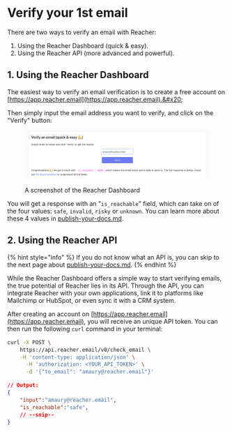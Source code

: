 # Verify your 1st email

There are two ways to verify an email with Reacher:

1. Using the Reacher Dashboard (quick & easy).
2. Using the Reacher API (more advanced and powerful).

## 1. Using the Reacher Dashboard

The easiest way to verify an email verification is to create a free account on [https://app.reacher.email](https://app.reacher.email).&#x20;

Then simply input the email address you want to verify, and click on the "Verify" button:

<figure><img src="../.gitbook/assets/Screenshot 2024-09-18 at 23.36.27.png" alt=""><figcaption><p>A screenshot of the Reacher Dashboard</p></figcaption></figure>

You will get a response with an "`is_reachable`" field, which can take on of the four values: `safe`, `invalid`, `risky` or `unknown`. You can learn more about these 4 values in [publish-your-docs.md](publish-your-docs.md "mention").

## 2. Using the Reacher API

{% hint style="info" %}
If you do not know what an API is, you can skip to the next page about [publish-your-docs.md](publish-your-docs.md "mention").
{% endhint %}

While the Reacher Dashboard offers a simple way to start verifying emails, the true potential of Reacher lies in its API. Through the API, you can integrate Reacher with your own applications, link it to platforms like Mailchimp or HubSpot, or even sync it with a CRM system.

After creating an account on [https://app.reacher.email](https://app.reacher.email), you will receive an unique API token. You can then run the following `curl` command in your terminal:

```bash
curl -X POST \
    https://api.reacher.email/v0/check_email \
    -H 'content-type: application/json' \
      -H 'authorization: <YOUR_API_TOKEN>' \
      -d '{"to_email": "amaury@reacher.email"}'
```

```json
// Output:
{
    "input":"amaury@reacher.email",
    "is_reachable":"safe",
    // --snip--
}
```
